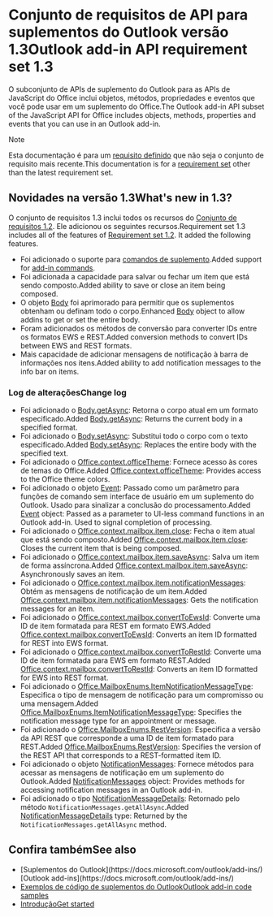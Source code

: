 # <a name="outlook-add-in-api-requirement-set-13"></a><span data-ttu-id="6a410-101">Conjunto de requisitos de API para suplementos do Outlook versão 1.3</span><span class="sxs-lookup"><span data-stu-id="6a410-101">Outlook add-in API requirement set 1.3</span></span>

<span data-ttu-id="6a410-102">O subconjunto de APIs de suplemento do Outlook para as APIs de JavaScript do Office inclui objetos, métodos, propriedades e eventos que você pode usar em um suplemento do Office.</span><span class="sxs-lookup"><span data-stu-id="6a410-102">The Outlook add-in API subset of the JavaScript API for Office includes objects, methods, properties and events that you can use in an Outlook add-in.</span></span>

> [!NOTE]
> <span data-ttu-id="6a410-103">Esta documentação é para um [requisito definido](/javascript/office/requirement-sets/outlook-api-requirement-sets) que não seja o conjunto de requisito mais recente.</span><span class="sxs-lookup"><span data-stu-id="6a410-103">This documentation is for a [requirement set](/javascript/office/requirement-sets/outlook-api-requirement-sets) other than the latest requirement set.</span></span> 

## <a name="whats-new-in-13"></a><span data-ttu-id="6a410-104">Novidades na versão 1.3</span><span class="sxs-lookup"><span data-stu-id="6a410-104">What's new in 1.3?</span></span>

<span data-ttu-id="6a410-p101">O conjunto de requisitos 1.3 inclui todos os recursos do [Conjunto de requisitos 1.2](../requirement-set-1.2/outlook-requirement-set-1.2.md). Ele adicionou os seguintes recursos.</span><span class="sxs-lookup"><span data-stu-id="6a410-p101">Requirement set 1.3 includes all of the features of [Requirement set 1.2](../requirement-set-1.2/outlook-requirement-set-1.2.md). It added the following features.</span></span>

- <span data-ttu-id="6a410-107">Foi adicionado o suporte para [comandos de suplemento](https://docs.microsoft.com/outlook/add-ins/add-in-commands-for-outlook).</span><span class="sxs-lookup"><span data-stu-id="6a410-107">Added support for [add-in commands](https://docs.microsoft.com/outlook/add-ins/add-in-commands-for-outlook).</span></span>
- <span data-ttu-id="6a410-108">Foi adicionada a capacidade para salvar ou fechar um item que está sendo composto.</span><span class="sxs-lookup"><span data-stu-id="6a410-108">Added ability to save or close an item being composed.</span></span>
- <span data-ttu-id="6a410-109">O objeto [Body](/javascript/api/outlook_1_3/office.body) foi aprimorado para permitir que os suplementos obtenham ou definam todo o corpo.</span><span class="sxs-lookup"><span data-stu-id="6a410-109">Enhanced [Body](/javascript/api/outlook_1_3/office.body) object to allow addins to get or set the entire body.</span></span>
- <span data-ttu-id="6a410-110">Foram adicionados os métodos de conversão para converter IDs entre os formatos EWS e REST.</span><span class="sxs-lookup"><span data-stu-id="6a410-110">Added conversion methods to convert IDs between EWS and REST formats.</span></span>
- <span data-ttu-id="6a410-111">Mais capacidade de adicionar mensagens de notificação à barra de informações nos itens.</span><span class="sxs-lookup"><span data-stu-id="6a410-111">Added ability to add notification messages to the info bar on items.</span></span>

### <a name="change-log"></a><span data-ttu-id="6a410-112">Log de alterações</span><span class="sxs-lookup"><span data-stu-id="6a410-112">Change log</span></span>

- <span data-ttu-id="6a410-113">Foi adicionado o [Body.getAsync](/javascript/api/outlook_1_3/office.body#getasync-coerciontype--options--callback-): Retorna o corpo atual em um formato especificado.</span><span class="sxs-lookup"><span data-stu-id="6a410-113">Added [Body.getAsync](/javascript/api/outlook_1_3/office.body#getasync-coerciontype--options--callback-): Returns the current body in a specified format.</span></span>
- <span data-ttu-id="6a410-114">Foi adicionado o [Body.setAsync](/javascript/api/outlook_1_3/office.body#setasync-data--options--callback-): Substitui todo o corpo com o texto especificado.</span><span class="sxs-lookup"><span data-stu-id="6a410-114">Added [Body.setAsync](/javascript/api/outlook_1_3/office.body#setasync-data--options--callback-): Replaces the entire body with the specified text.</span></span>
- <span data-ttu-id="6a410-115">Foi adicionado o [Office.context.officeTheme](office.context.md#officetheme-object): Fornece acesso às cores de temas do Office.</span><span class="sxs-lookup"><span data-stu-id="6a410-115">Added [Office.context.officeTheme](office.context.md#officetheme-object): Provides access to the Office theme colors.</span></span>
- <span data-ttu-id="6a410-p102">Foi adicionado o objeto [Event](/javascript/api/office/office.addincommands.event): Passado como um parâmetro para funções de comando sem interface de usuário em um suplemento do Outlook. Usado para sinalizar a conclusão do processamento.</span><span class="sxs-lookup"><span data-stu-id="6a410-p102">Added [Event](/javascript/api/office/office.addincommands.event) object: Passed as a parameter to UI-less command functions in an Outlook add-in. Used to signal completion of processing.</span></span>
- <span data-ttu-id="6a410-118">Foi adicionado o [Office.context.mailbox.item.close](office.context.mailbox.item.md#close): Fecha o item atual que está sendo composto.</span><span class="sxs-lookup"><span data-stu-id="6a410-118">Added [Office.context.mailbox.item.close](office.context.mailbox.item.md#close): Closes the current item that is being composed.</span></span>
- <span data-ttu-id="6a410-119">Foi adicionado o [Office.context.mailbox.item.saveAsync](office.context.mailbox.item.md#saveasyncoptions-callback): Salva um item de forma assíncrona.</span><span class="sxs-lookup"><span data-stu-id="6a410-119">Added [Office.context.mailbox.item.saveAsync](office.context.mailbox.item.md#saveasyncoptions-callback): Asynchronously saves an item.</span></span>
- <span data-ttu-id="6a410-120">Foi adicionado o [Office.context.mailbox.item.notificationMessages](office.context.mailbox.item.md#notificationmessages-notificationmessagesjavascriptapioutlook13officenotificationmessages): Obtém as mensagens de notificação de um item.</span><span class="sxs-lookup"><span data-stu-id="6a410-120">Added [Office.context.mailbox.item.notificationMessages](office.context.mailbox.item.md#notificationmessages-notificationmessagesjavascriptapioutlook13officenotificationmessages): Gets the notification messages for an item.</span></span>
- <span data-ttu-id="6a410-121">Foi adicionado o [Office.context.mailbox.convertToEwsId](office.context.mailbox.md#converttoewsiditemid-restversion--string): Converte uma ID de item formatada para REST em formato EWS.</span><span class="sxs-lookup"><span data-stu-id="6a410-121">Added [Office.context.mailbox.convertToEwsId](office.context.mailbox.md#converttoewsiditemid-restversion--string): Converts an item ID formatted for REST into EWS format.</span></span>
- <span data-ttu-id="6a410-122">Foi adicionado o [Office.context.mailbox.convertToRestId](office.context.mailbox.md#converttorestiditemid-restversion--string): Converte uma ID de item formatada para EWS em formato REST.</span><span class="sxs-lookup"><span data-stu-id="6a410-122">Added [Office.context.mailbox.convertToRestId](office.context.mailbox.md#converttorestiditemid-restversion--string): Converts an item ID formatted for EWS into REST format.</span></span>
- <span data-ttu-id="6a410-123">Foi adicionado o [Office.MailboxEnums.ItemNotificationMessageType](/javascript/api/outlook_1_3/office.mailboxenums.itemnotificationmessagetype): Especifica o tipo de mensagem de notificação para um compromisso ou uma mensagem.</span><span class="sxs-lookup"><span data-stu-id="6a410-123">Added [Office.MailboxEnums.ItemNotificationMessageType](/javascript/api/outlook_1_3/office.mailboxenums.itemnotificationmessagetype): Specifies the notification message type for an appointment or message.</span></span>
- <span data-ttu-id="6a410-124">Foi adicionado o [Office.MailboxEnums.RestVersion](/javascript/api/outlook_1_3/office.mailboxenums.restversion): Especifica a versão da API REST que corresponde a uma ID de item formatado para REST.</span><span class="sxs-lookup"><span data-stu-id="6a410-124">Added [Office.MailboxEnums.RestVersion](/javascript/api/outlook_1_3/office.mailboxenums.restversion): Specifies the version of the REST API that corresponds to a REST-formatted item ID.</span></span>
- <span data-ttu-id="6a410-125">Foi adicionado o objeto [NotificationMessages](/javascript/api/outlook_1_3/office.notificationmessages): Fornece métodos para acessar as mensagens de notificação em um suplemento do Outlook.</span><span class="sxs-lookup"><span data-stu-id="6a410-125">Added [NotificationMessages](/javascript/api/outlook_1_3/office.notificationmessages) object: Provides methods for accessing notification messages in an Outlook add-in.</span></span>
- <span data-ttu-id="6a410-126">Foi adicionado o tipo [NotificationMessageDetails](/javascript/api/outlook_1_3/office.notificationmessagedetails): Retornado pelo método `NotificationMessages.getAllAsync`.</span><span class="sxs-lookup"><span data-stu-id="6a410-126">Added [NotificationMessageDetails](/javascript/api/outlook_1_3/office.notificationmessagedetails) type: Returned by the `NotificationMessages.getAllAsync` method.</span></span>

## <a name="see-also"></a><span data-ttu-id="6a410-127">Confira também</span><span class="sxs-lookup"><span data-stu-id="6a410-127">See also</span></span>

- <span data-ttu-id="6a410-128">
  [Suplementos do Outlook](https://docs.microsoft.com/outlook/add-ins/)</span><span class="sxs-lookup"><span data-stu-id="6a410-128">[Outlook add-ins](https://docs.microsoft.com/outlook/add-ins/)</span></span>
- [<span data-ttu-id="6a410-129">Exemplos de código de suplementos do Outlook</span><span class="sxs-lookup"><span data-stu-id="6a410-129">Outlook add-in code samples</span></span>](https://developer.microsoft.com/outlook/gallery/?filterBy=Outlook,Samples,Add-ins)
- [<span data-ttu-id="6a410-130">Introdução</span><span class="sxs-lookup"><span data-stu-id="6a410-130">Get started</span></span>](https://docs.microsoft.com/outlook/add-ins/quick-start)